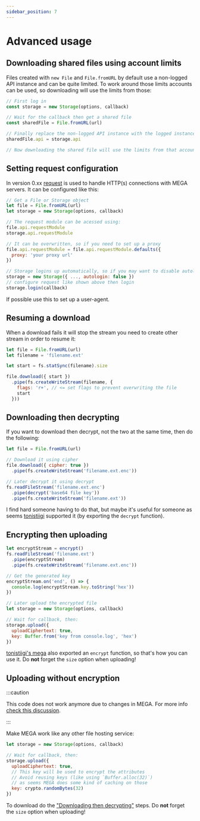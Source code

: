 ```yaml
---
sidebar_position: 7
---
```


# Advanced usage

## Downloading shared files using account limits

Files created with `new File` and `File.fromURL` by default use a non-logged API instance and can be quite limited. To work around those limits accounts can be used, so downloading will use the limits from those:

```js
// First log in
const storage = new Storage(options, callback)

// Wait for the callback then get a shared file
const sharedFile = File.fromURL(url)

// Finally replace the non-logged API instance with the logged instance
sharedFile.api = storage.api

// Now downloading the shared file will use the limits from that account
```

## Setting request configuration

In version 0.xx [request](https://www.npmjs.com/package/request) is used to handle HTTP(s) connections with MEGA servers. It can be configured like this:

```js
// Get a File or Storage object
let file = File.fromURL(url)
let storage = new Storage(options, callback)

// The request module can be acessed using:
file.api.requestModule
storage.api.requestModule

// It can be overwritten, so if you need to set up a proxy
file.api.requestModule = file.api.requestModule.defaults({
  proxy: 'your proxy url'
})

// Storage logins up automatically, so if you may want to disable autologin
storage = new Storage({ ..., autologin: false })
// configure request like shown above then login
storage.login(callback)
```

If possible use this to set up a user-agent.

## Resuming a download

When a download fails it will stop the stream you need to create other stream in order to resume it:

```js
let file = File.fromURL(url)
let filename = 'filename.ext'

let start = fs.statSync(filename).size

file.download({ start })
  .pipe(fs.createWriteStream(filename, {
    flags: 'r+', // <= set flags to prevent overwriting the file
    start
  }))
```

## Downloading then decrypting

If you want to download then decrypt, not the two at the same time, then do the following:

```js
let file = File.fromURL(url)

// Download it using cipher
file.download({ cipher: true })
  .pipe(fs.createWriteStream('filename.ext.enc'))

// Later decrypt it using decrypt
fs.readFileStream('filename.ext.enc')
  .pipe(decrypt('base64 file key'))
  .pipe(fs.createWriteStream('filename.ext'))
```

I find hard someone having to do that, but maybe it's useful for someone as seems [tonistiigi](https://github.com/tonistiigi/mega) supported it (by exporting the `decrypt` function).

## Encrypting then uploading

```js
let encryptStream = encrypt()
fs.readFileStream('filename.ext')
  .pipe(encryptStream)
  .pipe(fs.createWriteStream('filename.ext.enc'))

// Get the generated key
encryptStream.on('end', () => {
  console.log(encryptStream.key.toString('hex'))
})

// Later upload the encrypted file
let storage = new Storage(options, callback)

// Wait for callback, then:
storage.upload({
  uploadCiphertext: true,
  key: Buffer.from('key from console.log', 'hex')
})
```

[tonistiigi's mega](https://github.com/tonistiigi/mega) also exported an `encrypt` function, so that's how you can use it. Do **not** forget the `size` option when uploading!

## Uploading without encryption

:::caution

This code does not work anymore due to changes in MEGA. For more info [check this discussion](https://github.com/qgustavor/mega/discussions/108).

:::

Make MEGA work like any other file hosting service:

```js
let storage = new Storage(options, callback)

// Wait for callback, then:
storage.upload({
  uploadCiphertext: true,
  // This key will be used to encrypt the attributes
  // Avoid reusing keys (like using `Buffer.alloc(32)`)
  // as seems MEGA does some kind of caching on those
  key: crypto.randomBytes(32)
})
```

To download do the ["Downloading then decrypting"](#downloading-then-decrypting) steps. Do **not** forget the `size` option when uploading!